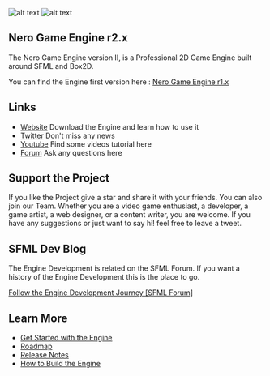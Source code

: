![alt text](https://nero-games.com/resource/artwork/github/github_readme_header_02.png)
![alt text](https://nero-games.com/resource/artwork/github/github_readme_engine_v2.png)

## Nero Game Engine r2.x

The Nero Game Engine version II, is a Professional 2D Game Engine built around SFML and Box2D.

You can find the Engine first version here : [Nero Game Engine r1.x](https://github.com/NeroGames/Nero-Game-Engine/tree/engine/v1)

## Links
- [Website](https://www.nero-games.com/) 	Download the Engine and learn how to use it
- [Twitter](https://twitter.com/nerogameengine) Don't miss any news
- [Youtube](https://www.youtube.com/channel/UCIR0nDUMGzJ3Pkpa3gDCUeQ?view_as=subscriber) Find some videos tutorial here
- [Forum](https://nero-games.com/forum/) Ask any questions here


## Support the Project

If you like the Project give a star and share it with your friends.  You can also join our Team. Whether you are a video game enthusiast, a developer, a game artist, a web designer, or a content writer, you are welcome. If you have any suggestions or just want to say hi! feel free to leave a tweet.


## SFML Dev Blog

The Engine Development is related on the SFML Forum. If you want a history of the Engine Development this is the place to go.

[Follow the Engine Development Journey \[SFML Forum\]](https://en.sfml-dev.org/forums/index.php?topic=21019.0)

## Learn More
- [Get Started with the Engine](./GetStarted.md) 
- [Roadmap](./Roadmap.md) 
- [Release Notes](./Release.md) 
- [How to Build the Engine](./BuildEngine.md) 
